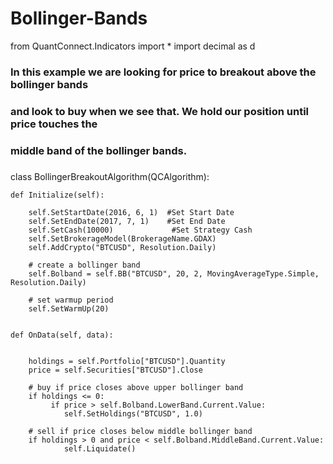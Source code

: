 # Bollinger-Bands
from QuantConnect.Indicators import *
import decimal as d

### <summary>
### In this example we are looking for price to breakout above the bollinger bands
### and look to buy when we see that. We hold our position until price touches the 
### middle band of the bollinger bands.
###

class BollingerBreakoutAlgorithm(QCAlgorithm):

    def Initialize(self):

        self.SetStartDate(2016, 6, 1)  #Set Start Date
        self.SetEndDate(2017, 7, 1)    #Set End Date
        self.SetCash(10000)             #Set Strategy Cash
        self.SetBrokerageModel(BrokerageName.GDAX)
        self.AddCrypto("BTCUSD", Resolution.Daily)
        
        # create a bollinger band
        self.Bolband = self.BB("BTCUSD", 20, 2, MovingAverageType.Simple, Resolution.Daily)

        # set warmup period
        self.SetWarmUp(20)
        

    def OnData(self, data):
        
        
        holdings = self.Portfolio["BTCUSD"].Quantity
        price = self.Securities["BTCUSD"].Close
        
        # buy if price closes above upper bollinger band
        if holdings <= 0:
             if price > self.Bolband.LowerBand.Current.Value:
                self.SetHoldings("BTCUSD", 1.0)
        
        # sell if price closes below middle bollinger band
        if holdings > 0 and price < self.Bolband.MiddleBand.Current.Value:
                self.Liquidate()                        
